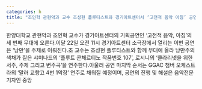 ```yaml
---
categories: h
title: "조인혁 관현악과 교수 조성현 플루티스트와 경기아트센터서 ‘고전적 음악 아침’ 공연"
---
```

한양대학교 관현악과 조인혁 교수가 경기아트센터의 기획공연인 ‘고전적 음악, 아침’의 세 번째 무대에 오른다.이달 22일 오전 11시 경기아트센터 소극장에서 열리는 이번 공연은 ‘낭만’을 주제로 이뤄진다.조 교수는 조성현 플루티스트와 함께 무대에 올라 낭만주의 색채가 짙은 샤미나드의 ‘플루트 콘체르티노 작품번호 107’, 로시니의 ‘클라리넷을 위한 서주, 주제 그리고 변주곡’을 연주한다.아울러 공연 마지막 순서는 GGAC 챔버 오케스트라의 ‘말러 교향고 4번 1악장’ 연주로 채워질 예정이며, 공연의 진행 및 해설은 음악전문기자인 중앙